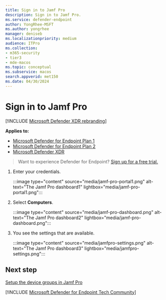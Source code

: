 ```yaml
---
title: Sign in to Jamf Pro
description: Sign in to Jamf Pro.
ms.service: defender-endpoint
author: YongRhee-MSFT
ms.author: yongrhee
manager: deniseb
ms.localizationpriority: medium
audience: ITPro
ms.collection: 
- m365-security
- tier3
- mde-macos
ms.topic: conceptual
ms.subservice: macos
search.appverid: met150
ms.date: 04/30/2024
---
```


# Sign in to Jamf Pro

[!INCLUDE [Microsoft Defender XDR rebranding](../includes/microsoft-defender.md)]

**Applies to:**
- [Microsoft Defender for Endpoint Plan 1](microsoft-defender-endpoint.md)
- [Microsoft Defender for Endpoint Plan 2](microsoft-defender-endpoint.md)
- [Microsoft Defender XDR](/defender-xdr)

> Want to experience Defender for Endpoint? [Sign up for a free trial.](https://signup.microsoft.com/create-account/signup?products=7f379fee-c4f9-4278-b0a1-e4c8c2fcdf7e&ru=https://aka.ms/MDEp2OpenTrial?ocid=docs-wdatp-investigateip-abovefoldlink)

1. Enter your credentials.

   :::image type="content" source="media/jamf-pro-portal1.png" alt-text="The Jamf Pro dashboard1" lightbox="media/jamf-pro-portal1.png":::

2. Select **Computers**.

   :::image type="content" source="media/jamf-pro-dashboard.png" alt-text="The Jamf Pro dashboard2" lightbox="media/jamf-pro-dashboard.png":::

3. You see the settings that are available.

   :::image type="content" source="media/jamfpro-settings.png" alt-text="The Jamf Pro dashboard3" lightbox="media/jamfpro-settings.png":::


## Next step

[Setup the device groups in Jamf Pro](mac-jamfpro-device-groups.md)

[!INCLUDE [Microsoft Defender for Endpoint Tech Community](../includes/defender-mde-techcommunity.md)]
